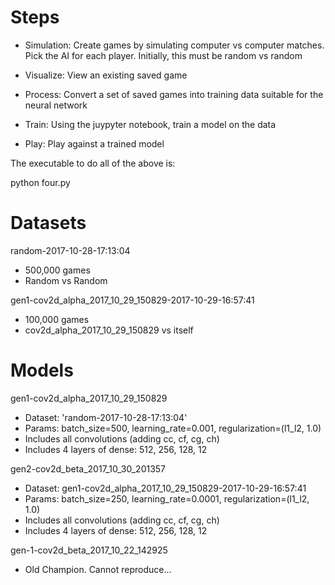 


# Steps

- Simulation: Create games by simulating computer vs computer matches.  Pick the AI for each player.  Initially, this must be random vs random

- Visualize: View an existing saved game

- Process: Convert a set of saved games into training data suitable for the neural network

- Train: Using the juypyter notebook, train a model on the data

- Play: Play against a trained model


The executable to do all of the above is:

python four.py


# Datasets

random-2017-10-28-17:13:04
- 500,000 games
- Random vs Random


gen1-cov2d_alpha_2017_10_29_150829-2017-10-29-16:57:41
- 100,000 games
- cov2d_alpha_2017_10_29_150829 vs itself



# Models

gen1-cov2d_alpha_2017_10_29_150829

- Dataset: 'random-2017-10-28-17:13:04'
- Params: batch_size=500, learning_rate=0.001, regularization=(l1_l2, 1.0)
-  Includes all convolutions (adding cc, cf, cg, ch)
-  Includes 4 layers of dense: 512, 256, 128, 12


gen2-cov2d_beta_2017_10_30_201357
- Dataset: gen1-cov2d_alpha_2017_10_29_150829-2017-10-29-16:57:41
- Params: batch_size=250, learning_rate=0.0001, regularization=(l1_l2, 1.0)
-  Includes all convolutions (adding cc, cf, cg, ch)
-  Includes 4 layers of dense: 512, 256, 128, 12



gen-1-cov2d_beta_2017_10_22_142925

- Old Champion.  Cannot reproduce...



